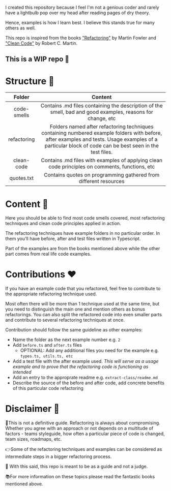 I created this repository because I feel I'm not a genious coder and rarely have a lightbulb pop over my head after reading pages of dry theory.

Hence, examples is how I learn best. I believe this stands true for many others as well.

This repo is inspired from the books ["Refactoring"](https://www.amazon.fr/Refactoring-Improving-Design-Existing-Code/dp/0134757599/ref=sr_1_1?__mk_fr_FR=%C3%85M%C3%85%C5%BD%C3%95%C3%91&keywords=refactoring&qid=1563025987&s=gateway&sr=8-1) by Martin Fowler and ["Clean Code"](https://www.amazon.fr/Clean-Code-Handbook-Software-Craftsmanship/dp/0132350882/ref=sr_1_1?__mk_fr_FR=%C3%85M%C3%85%C5%BD%C3%95%C3%91&keywords=clean+code&qid=1563026066&s=gateway&sr=8-1) by Robert C. Martin.


## This is a WIP repo 🦐

# Structure 🤔
**Folder** | **Content**
:---: | :---:
code-smells | Contains .md files containing the description of the smell, bad and good examples, reasons for change, etc
refactoring | Folders named after refactoring techniques containing numbered example folders with before, after examples and tests. Usage examples of a particular block of code can be best seen in the test files.
clean-code | Contains .md files with examples of applying clean code principles on comments, functions, etc
quotes.txt | Contains quotes on programming gathered from different resources

# Content 🎉
Here you should be able to find most code smells covered, most refactoring techniques and clean code principles applied in action.

The refactoring techniques have example folders in no particular order. In them you'll have before, after and test files written in Typescript.

Part of the examples are from the books mentioned above while the other part comes from real life code examples.

# Contributions ❤️
If you have an example code that you refactored, feel free to contribute to the appropriate refactoring technique used.

Most often there will be more than 1 technique used at the same time, but you need to distinguish the main one and mention others as bonus refactorings. You can also split the refactored code into even smaller parts and contribute to several refactoring techniques at once.

Contribution should follow the same guideline as other examples:
- Name the folder as the next example number e.g. `2`
- Add `before.ts` and `after.ts` files
  - OPTIONAL: Add any additional files you need for the example e.g. `types.ts, utils.ts, etc`
- Add a test file with the after example used. _This will serve as a usage example and to prove that the refactoring code is functioning as intended_
- Add an entry to the approprate readme e.g. `extract-class/readme.md`
- Describe the source of the before and after code, add concrete benefits of this particular code refactoring

# Disclaimer 🙉
🕺This is not a definitive guide. Refactoring is always about compromising. Whether you agree with an approach or not depends on a multitude of factors - teams styleguide, how often a particular piece of code is changed, team sizes, roadmaps, etc.

👉Some of the refactoring techniques and examples can be considered as intermediate steps in a bigger refactoring process.

🙌 With this said, this repo is meant to be as a guide and not a judge.

📚For more information on these topics please read the fantastic books mentioned above.
